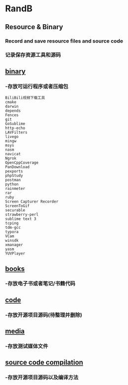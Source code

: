 # RandB
## Resource & Binary
### Record and save resource files and source code
### 记录保存资源工具和源码
## [binary](https://github.com/gongluck/RandB/tree/master/binary)
### -存放可运行程序或者压缩包
    BiliBili视频下载工具
    cmake
    darwin
    depends
    Fences
    git
    GoSublime
    http-echo
    LAVFilters
    livego
    mingw
    msys
    nasm
    navicat
    Ngrok
    OpenCppCoverage
    PanDownload
    pexports
    phpStudy
    postman
    python
    rainmeter
    rar
    ruby
    Screen Capturer Recorder
    ScreenToGif
    securable
    strawberry-perl
    sublime text 3
    tcping
    tdm-gcc
    typora
    VCam
    winsdk
    xmanager
    yasm
    YUVPlayer
    
## [books](https://github.com/gongluck/RandB/tree/master/books)
### -存放电子书或者笔记/书籍代码
## [code](https://github.com/gongluck/RandB/tree/master/code)
### -存放开源项目源码(待整理并删除)
## [media](https://github.com/gongluck/RandB/tree/master/media)
### -存放测试媒体文件
## [source code compilation](https://github.com/gongluck/RandB/tree/master/source%20code%20compilation)
### -存放开源项目源码以及编译方法
